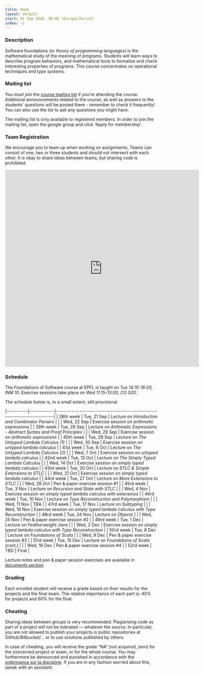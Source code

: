 ```yaml
---
title: Home
layout: default
start: 01 Sep 2020, 00:00 (Europe/Zurich)
index: -1
---
```


### Description

Software foundations (or *theory of programming languages*) is the mathematical study of the *meaning* of programs. Students will learn ways to describe program behaviors, and mathematical tools to formalize and check interesting properties of programs. This course concentrates on operational techniques and type systems.

### Mailing list

You *must join* the [course mailing list](https://groups.google.com/u/0/g/fos2021) if you're attending the course. Additional announcements related to the
course, as well as answers to the students' questions will be posted there -
remember to check it frequently! You can also use the list to ask any questions
you might have.

The mailing list is only available to registered members. In order to join the
mailing list, open the google group and click 'Apply for membership'.

### Team Registration

We encourage you to team up when working on assignments. Teams can consist of one, two or three students and should not intersect with each other. It is okay to share ideas between teams, but sharing code is prohibited.

<!--
Please fill in the form below before __September 27, Sunday__:
-->

<iframe src="https://docs.google.com/forms/d/e/1FAIpQLSfb4YzmDQO976z02YB3sv1STWTIOCpi3WRFISlyjcw03-feMg/viewform?embedded=true" width="640" height="650" frameborder="0" marginheight="0" marginwidth="0">Loading…</iframe>


### Schedule

The Foundations of Software course at EPFL is taught on *Tue 14:15-16:00, INM 10*.
Exercise sessions take place on *Wed 11:15-13:00, CO 020*.

The schedule below is, to a small extent, still provisional.

|-----------|-------------|-----------------------------------------------------------------------------|
| 38th week | Tue, 21 Sep | Lecture on *Introduction and Combinator Parsers*                            |
|           | Wed, 22 Sep | Exercise session on *arithmetic expressions*                                |
| 39th week | Tue, 28 Sep | Lecture on *Arithmetic Expressions - Abstract Syntax and Proof Principles*  |
|           | Wed, 29 Sep | Exercise session on *arithmetic expressions*                                |
| 40th week | Tue, 29 Sep | Lecture on *The Untyped Lambda Calculus (1)*                                |
|           | Wed, 30 Sep | Exercise session on *untyped lambda calculus*                               |
| 41st week | Tue, 6 Oct  | Lecture on *The Untyped Lambda Calculus (2)*                                |
|           | Wed, 7 Oct  | Exercise session on *untyped lambda calculus*                               |
| 42nd week | Tue, 13 Oct | Lecture on *The Simply Typed Lambda Calculus*                               |
|           | Wed, 14 Oct | Exercise session on *simply typed lambda calculus*                          |
| 43rd week | Tue, 20 Oct | Lecture on *STLC & Simple Extensions to STLC*                               |
|           | Wed, 21 Oct | Exercise session on *simply typed lambda calculus*                          |
| 44rd week | Tue, 27 Oct | Lecture on *More Extensions to STLC*                                        |
|           | Wed, 28 Oct | Pen & paper exercise session #1                                             |
| 45rd week | Tue, 3 Nov  | Lecture on *Recursion and State with STLC*                                  |
|           | Wed, 4 Nov  | Exercise session on *simply typed lambda calculus with extensinos*          |
| 46rd week | Tue, 10 Nov | Lecture on *Type Reconstruction and Polymorphism*                           |
|           | Wed, 11 Nov | TBA                                                                         |
| 47rd week | Tue, 17 Nov | Lecture on *Subtyping*                                                      |
|           | Wed, 18 Nov | Exercise session on *simply typed lambda calculus with Type Reconstruction* |
| 48rd week | Tue, 24 Nov | Lecture on *Objects*                                                        |
|           | Wed, 25 Nov | Pen & paper exercise session #2                                             |
| 49rd week | Tue, 1 Dec  | Lecture on *Featherweight Java*                                             |
|           | Wed, 2 Dec  | Exercise session on *simply typed lambda calculus with Type Reconstruction* |
| 50rd week | Tue, 8 Dec  | Lecture on *Foundations of Scala*                                           |
|           | Wed, 9 Dec  | Pen & paper exercise session #3                                             |
| 51rd week | Tue, 15 Dec | Lecture on  *Foundations of Scala (cont.)*                                  |
|           | Wed, 16 Dec | Pen & paper exercise session #4                                             |
| 52rd week | TBD         | Final                                                                       |

Lecture notes and pen & paper session exercises are available in [documents section](/documents.html).

### Grading

Each enrolled student will receive a grade based on their results for the
projects and the final exam. The relative importance of each part is: 40% for
projects and 60% for the final.

### Cheating

Sharing ideas between groups is very recommended. Plagiarising code as part of a project will not be tolerated — whatever the source. In particular, you are not allowed to publish your projects in public repositories at GitHub/Bitbucket/... or to use solutions published by others.

In case of cheating, you will receive the grade “NA” (not acquired, zero) for the concerned project or exam, or for the whole course. You may furthermore be denounced and punished in accordance with the [ordonnance sur la discipline](http://www.admin.ch/ch/f/rs/4/414.138.2.fr.pdf). If you are in any fashion worried about this, speak with an assistant.